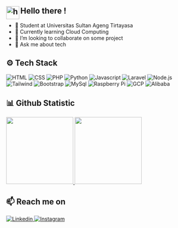 ## <img alt="handwavegif" src="https://user-images.githubusercontent.com/39513876/112366216-8cfe7400-8cfe-11eb-8116-7d3dbae20e97.gif" width='35' align="left"/> Hello there !

- 🏦 Student at Universitas Sultan Ageng Tirtayasa
- 🌱 Currently learning Cloud Computing
- 👯 I’m looking to collaborate on some project
- 💬 Ask me about tech

## ⚙️ Tech Stack
![HTML](https://img.shields.io/badge/HTML-%23DD4B25?style=for-the-badge&logo=html5&logoColor=white)
![CSS](https://img.shields.io/badge/CSS-%23254BDF?style=for-the-badge&logo=css3&logoColor=white)
![PHP](https://img.shields.io/badge/PHP-%236B7DB0?style=for-the-badge&logo=php&logoColor=white)
![Python](https://img.shields.io/badge/PYTHON-%23376B9B?style=for-the-badge&logo=python&logoColor=white)
![Javascript](https://img.shields.io/badge/JAVASCRIPT-%23E8D44D?style=for-the-badge&logo=javascript&logoColor=white)
![Laravel](https://img.shields.io/badge/LARAVEL-%23F54D3A?style=for-the-badge&logo=laravel&logoColor=white)
![Node.js](https://img.shields.io/badge/Node.js-%236FA660?style=for-the-badge&logo=nodedotjs&logoColor=white)
![Tailwind](https://img.shields.io/badge/TAILWIND-%2336B6F2?style=for-the-badge&logo=tailwindcss&logoColor=white)
![Bootstrap](https://img.shields.io/badge/BOOTSTRAP-%237811F1?style=for-the-badge&logo=bootstrap&logoColor=white)
![MySql](https://img.shields.io/badge/MYSQL-%23DD8A00?style=for-the-badge&logo=mysql&logoColor=white)
![Raspberry Pi](https://img.shields.io/badge/RASPBERRY_PI-%23C31D48?style=for-the-badge&logo=raspberrypi&logoColor=white)
![GCP](https://img.shields.io/badge/GCP-%234081EC?style=for-the-badge&logo=googlecloud&logoColor=white)
![Alibaba](https://img.shields.io/badge/ALIBABA-%23F74320?style=for-the-badge&logo=alibabacloud&logoColor=white)


## 📊 Github Statistic
<p align="left">
<a href="https://github.com/rizkingrh">
  <img height="180em" src="https://github-readme-stats.vercel.app/api?username=rizkingrh&theme=algolia&hide_border=false&include_all_commits=false&count_private=false"/>
  <img height="180em" src="https://github-readme-stats.vercel.app/api/top-langs/?username=rizkingrh&theme=algolia&hide_border=false&include_all_commits=false&count_private=false&layout=compact"/>
</a>
</p>

## 📫 Reach me on
<a href="https://linkedin.com/in/rizkingrh/" target="_blank">![Linkedin](https://img.shields.io/badge/LINKEDIN-%230063C1?style=for-the-badge&logo=linkedin&logoColor=white)
</a>
<a href="https://www.instagram.com/rizkiingrh_/" target="_blank">![Instagram](https://img.shields.io/badge/INSTAGRAM-%23B9336D?style=for-the-badge&logo=instagram&logoColor=white)
</a>
